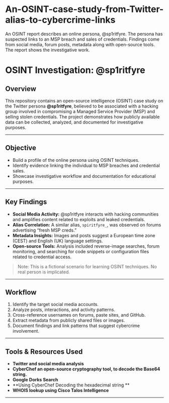 # An-OSINT-case-study-from-Twitter-alias-to-cybercrime-links
An OSINT report describes an online persona, @sp1ritfyre. The persona has suspected links to an MSP breach and sales of credentials. Findings come from social media, forum posts, metadata along with open-source tools. The report shows the investigative work.

# OSINT Investigation: @sp1ritfyre

## Overview
This repository contains an open-source intelligence (OSINT) case study on the Twitter persona **@sp1ritfyre**, believed to be associated with a hacking group involved in compromising a Managed Service Provider (MSP) and selling stolen credentials. The project demonstrates how publicly available data can be collected, analyzed, and documented for investigative purposes.

---

## Objective
- Build a profile of the online persona using OSINT techniques.
- Identify evidence linking the individual to MSP breaches and credential sales.
- Showcase investigative workflow and documentation for educational purposes.

---

## Key Findings
- **Social Media Activity:** @sp1ritfyre interacts with hacking communities and amplifies content related to exploits and leaked credentials.
- **Alias Correlation:** A similar alias, `spiritfyre_`, was observed on forums advertising “fresh MSP creds.”
- **Metadata Insights:** Images and posts suggest a European time zone (CEST) and English (UK) language settings.
- **Open-source Tools:** Analysis included reverse-image searches, forum monitoring, and searching for code snippets or configuration files related to credential access.

> Note: This is a fictional scenario for learning OSINT techniques. No real person is implicated.

---

## Workflow
1. Identify the target social media accounts.
2. Analyze posts, interactions, and activity patterns.
3. Cross-reference usernames on forums, paste sites, and GitHub.
4. Extract metadata from publicly shared files or images.
5. Document findings and link patterns that suggest cybercrime involvement.

---

## Tools & Resources Used
- **Twitter and social media analysis**
- **CyberChef an open-source cryptography tool, to decode the Base64 string.**
- **Google Dorks Search**
- **Using CyberChef Decoding the hexadecimal string **
- **WHOIS lookup using Cisco Talos Intelligence**

---



